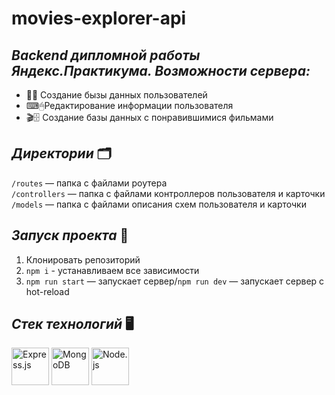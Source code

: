 # movies-explorer-api

## _Backend дипломной работы Яндекс.Практикума. Возможности сервера:_

* 📖🔐 Создание бызы данных пользователей
* ⌨🖱Редактирование информации пользователя
* 🎬🗄 Создание базы данных с понравившимися фильмами

## _Директории_ 🗂

`/routes` — папка с файлами роутера  
`/controllers` — папка с файлами контроллеров пользователя и карточки   
`/models` — папка с файлами описания схем пользователя и карточки  

## _Запуск проекта_ 🚀
 1. Клонировать репозиторий
 2. `npm i` - устанавливаем все зависимости  
 3. `npm run start` — запускает сервер/`npm run dev` — запускает сервер с hot-reload
 
 ## _Стек технологий_ 🖥
<div display = 'flex' flex-wrap = 'wrap'>
<img src="https://cdn.jsdelivr.net/gh/devicons/devicon/icons/express/express-original-wordmark.svg" alt = 'Express.js' width = '60' height = '60'/>
<img src="https://cdn.jsdelivr.net/gh/devicons/devicon/icons/mongodb/mongodb-original-wordmark.svg" alt = 'MongoDB' width = '60' height = '60'/>
<img src="https://cdn.jsdelivr.net/gh/devicons/devicon/icons/nodejs/nodejs-original-wordmark.svg" alt = 'Node.js' width = '60' height = '60'/>
</div>          
